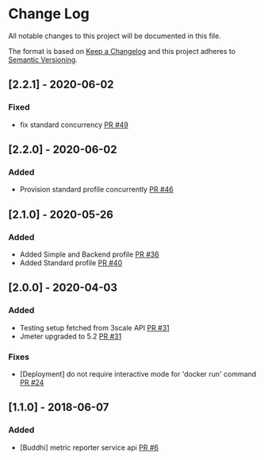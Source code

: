 # Change Log
All notable changes to this project will be documented in this file.

The format is based on [Keep a Changelog](http://keepachangelog.com/)
and this project adheres to [Semantic Versioning](http://semver.org/).

## [2.2.1] - 2020-06-02

### Fixed

- fix standard concurrency [PR #49](https://github.com/3scale/perftest-toolkit/pull/49)

## [2.2.0] - 2020-06-02

### Added

- Provision standard profile concurrently [PR #46](https://github.com/3scale/perftest-toolkit/pull/46)

## [2.1.0] - 2020-05-26

### Added

- Added Simple and Backend profile [PR #36](https://github.com/3scale/perftest-toolkit/pull/36)
- Added Standard profile [PR #40](https://github.com/3scale/perftest-toolkit/pull/40)

## [2.0.0] - 2020-04-03

### Added

- Testing setup fetched from 3scale API [PR #31](https://github.com/3scale/perftest-toolkit/pull/31)
- Jmeter upgraded to 5.2 [PR #31](https://github.com/3scale/perftest-toolkit/pull/31)

### Fixes

- [Deployment] do not require interactive mode for 'docker run' command [PR #24](https://github.com/3scale/perftest-toolkit/pull/24)

## [1.1.0] - 2018-06-07

### Added

- [Buddhi] metric reporter service api [PR #6](https://github.com/3scale/perftest-toolkit/pull/6)
